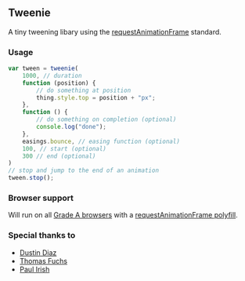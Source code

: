 Tweenie
-------
A tiny tweening libary using the [requestAnimationFrame](http://webstuff.nfshost.com/anim-timing/Overview.html) standard.

### Usage

``` js
var tween = tweenie(
	1000, // duration
	function (position) {
		// do something at position
		thing.style.top = position + "px";
	},
	function () {
		// do something on completion (optional)
		console.log("done");
	},
	easings.bounce, // easing function (optional)
	100, // start (optional)
	300 // end (optional)
)
// stop and jump to the end of an animation
tween.stop();
```

### Browser support

Will run on all [Grade A browsers](http://yuilibrary.com/yui/docs/tutorials/gbs/) with a [requestAnimationFrame polyfill](https://gist.github.com/1579671).

### Special thanks to

* [Dustin Diaz](https://github.com/ded/morpheus/)
* [Thomas Fuchs](https://github.com/madrobby/emile/)
* [Paul Irish](http://paulirish.com/2011/requestanimationframe-for-smart-animating/)